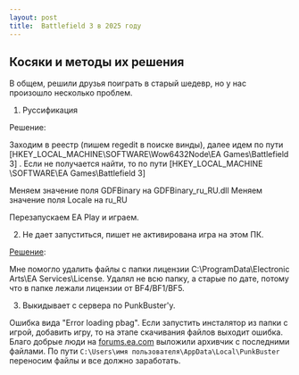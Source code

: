 ```yaml
---
layout: post
title:  Battlefield 3 в 2025 году
---
```


## Косяки и методы их решения

В общем, решили друзья поиграть в старый шедевр, но у нас произошло несколько проблем.

1.  Руссификация

Решение:

Заходим в реестр (пишем regedit в поиске винды), далее идем по пути [HKEY_LOCAL_MACHINE\SOFTWARE\Wow6432Node\EA Games\Battlefield 3] . Если не получается найти, то по пути [HKEY_LOCAL_MACHINE \SOFTWARE\EA Games\Battlefield 3]

Меняем значение поля GDFBinary на GDFBinary_ru_RU.dll
Меняем значение поля Locale на ru_RU

Перезапускаем EA Play и играем.


2.  Не дает запуститься, пишет не активирована игра на этом ПК.

[Решение](https://steamcommunity.com/sharedfiles/filedetails/?id=3008106492):

Мне помогло удалить файлы с папки лицензии C:\ProgramData\Electronic Arts\EA Services\License. Удалял не всю папку, а старые по дате, потому что в папке лежали лицензии от BF4/BF1/BF5.


3.  Выкидывает с сервера по PunkBuster'у.

Ошибка вида "Error loading pbag". Если запустить инсталятор из папки с игрой, добавить игру, то на этапе скачивания файлов выходит ошибка. Благо добрые люди на [forums.ea.com](https://forums.ea.com/discussions/battlefield-franchise-discussion-ru/не-обновляется-punkbuster-bf3/12260941) выложили архивчик с последними файлами. По пути `C:\Users\имя пользователя\AppData\Local\PunkBuster` переносим файлы и все должно заработать.

